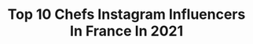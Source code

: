 ---
title: Top 10 Chefs Instagram Influencers In France In 2021
description: >-
  Find top chefs Instagram influencers in France in 2021. Most popular hashtags: #famille #recetterapide #recette.
platform: Instagram
hits: 379
text_top: Identify the best Instagram accounts on inBeat.
text_bottom: inBeat has 379 Instagram influencers like this in France for you to contact.
profiles:
  - username: "tziganette"
    fullname: >-
      Amélie
    bio: >-
      👨‍👩‍👧‍👦 Mum of Estebán, Olivia & Alba 🌻Ex Auxiliaire de puériculture 👰🏻🤵 @n0un0ur5 🤱🏻Cheffe de moi chez @tziganettecreation Nos fringues lactés ⬇️
    location: "France"
    followers: 80627
    engagement: 1014
    commentsToLikes: 0.043972
    id: ck5zxa8u87moa0i141godp6v3
    verified: false
    hashtags: "#boobslact, #albadejourenjour, #breastfeeding, #sigrande"
  - username: "capucinegoalard"
    fullname: >-
      Capucine Goalard
    bio: >-
      Mère de famille & cheffe d’entreprise (oui c’est possible) créant avec passion du contenu sur notre quotidien près de Lyon ♥ CEO d’@instapreneurpro.fr
    location: "France"
    followers: 75766
    engagement: 335
    commentsToLikes: 0.068874
    id: ck0ue36n3kgzt0i19bsraqp7k
    verified: false
    hashtags: "#merefille, #mafamille, #lyonnaise, #familleheureuse"
  - username: "tarayrenorbert"
    fullname: >-
      Norbert
    bio: >-
      Chef de cuisine, animateur télé, auteur, mais surtout passionné et papa poule! Il n’y a de limites que celles que l’on se met... 🙏🏼
    location: "France"
    followers: 132864
    engagement: 680
    commentsToLikes: 0.014790
    id: ck135gm4u1bep0i19noghyuzn
    verified: true
    hashtags: "#babychef, #daddychef, #lovebaby"
  - username: "hamedbakayokoofficiel"
    fullname: >-
      Hamed BAKAYOKO
    bio: >-
      Compte officiel du Premier ministre, Chef du Gouvernement, Ministre de la Défense de Côte d'Ivoire.
    location: "France"
    followers: 421282
    engagement: 232
    commentsToLikes: 0.024962
    id: ck6010k93eml80i14o8zsp54o
    verified: false
    hashtags: "#lemeilleurpourlaciv, #ensemble, #unecivmeilleure, #adopr"
  - username: "iam_chlos"
    fullname: >-
      Chloé Seguret
    bio: >-
      🕊 Dear life, I trust you 📍 Biarritz - Bordeaux, FR 👩🏽‍💻Chef de projet digital
    location: "France"
    followers: 3598
    engagement: 1342
    commentsToLikes: 0.087348
    id: ck8t9lm5mojpy0j78vh17r9fl
    verified: false
    hashtags: "#morning, #cannes"
  - username: "noemie.honiat"
    fullname: >-
      Noëmie Honiat
    bio: >-
      Championne de France du Dessert 🇫🇷Championne de Belgique 🇧🇪 Jeune Talent Gault et Millau👩🏻‍🍳 Toque D’Or 🌟 TOP CHEF M6 🎬 Animatrice sur NETFLIX 📺🎥
    location: "France"
    followers: 22966
    engagement: 380
    commentsToLikes: 0.036592
    id: ck55nqhde6rbu0i11l08jkd1f
    verified: false
    hashtags: "#pastry, #bisoussucr, #recettelive, #famille"
  - username: "chef.etchebest"
    fullname: >-
      Philippe Etchebest
    bio: >-
      👨‍🍳 Chef étoilé et Meilleur Ouvrier de France 🇨🇵 Créateur du #programmementor 🎥 Jury du concours @topchefm6 Rendez-vous sur mon site :
    location: "France"
    followers: 771900
    engagement: 363
    commentsToLikes: 0.010672
    id: ck0w731yubi810i19rh6gp5w9
    verified: true
    hashtags: "#food, #chef, #video, #recetterapideetfacile"
  - username: "louislepron"
    fullname: >-
      Louis Lepron
    bio: >-
      Red chef Konbini since 1956 🦂
    location: "France"
    followers: 12126
    engagement: 1012
    commentsToLikes: 0.019021
    id: ck6ttzm4edgu40j71sj4wssss
    verified: false
    hashtags: ""
  - username: "alfio_rrotani"
    fullname: >-
      ALFIO RROTANI
    bio: >-
      -Winner of “Masterchef Albania”🏆 -Founder & professor @shkolla_masterchef 👨🏼‍🍳 -0675999995 -Chef & founder @kripedhepiper 🍴 -0693054444 -TV presenter🎥
    location: "France"
    followers: 45372
    engagement: 453
    commentsToLikes: 0.004213
    id: ck6tlxzxy6ube0j7138cfveei
    verified: true
    hashtags: "#gatuajmelumturi"
  - username: "maisagetnguyen"
    fullname: >-
      Mai Saget-Nguyen
    bio: >-
      👩🏻‍🍳 Pastry Chef 👩🏻‍💻 Share recipies and pastry tips 📍 French in London 🇬🇧 💻 Order online ⬇️
    location: "France"
    followers: 17595
    engagement: 1277
    commentsToLikes: 0.036309
    id: ck9wf92sxnrib0j78ltzgry8c
    verified: false
    hashtags: "#cappatissier, #cappatissiercandidatlibre2020, #cappatissier2020, #cappatisserie"
---